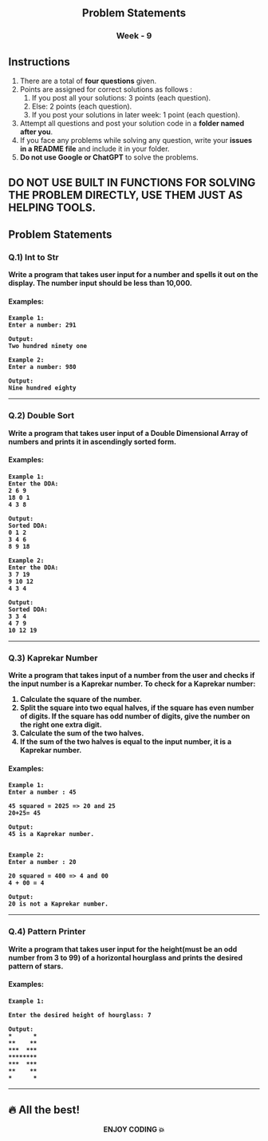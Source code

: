 <div align="center">
    <h2>Problem Statements</h2>
    <h3>Week - 9</h3>
</div>

## Instructions

1. There are a total of **four questions** given.
2. Points are assigned for correct solutions as follows :
    <br>
    1. If you post all your solutions: 3 points (each question).
    2. Else: 2 points (each question).
    3. If you post your solutions in later week: 1 point (each question).
3. Attempt all questions and post your solution code in a **folder named after you**.
4. If you face any problems while solving any question, write your **issues in a README file** and include it in your folder.
5. **Do not use Google or ChatGPT** to solve the problems.

<h2>
<div align="centre">
	<b>DO NOT USE BUILT IN FUNCTIONS FOR SOLVING THE PROBLEM DIRECTLY, USE THEM JUST AS HELPING TOOLS.<b>
</div>
</h2>

## Problem Statements

### Q.1) Int to Str
Write a program that takes user input for a number and spells it out on the display. The number input should be less than 10,000.


#### Examples:
```plaintext
Example 1:
Enter a number: 291

Output:
Two hundred ninety one
```
```plaintext
Example 2:
Enter a number: 980

Output:
Nine hundred eighty
```
---

### Q.2) Double Sort
Write a program that takes user input of a Double Dimensional Array of numbers and prints it in ascendingly sorted form.

#### Examples:
```plaintext
Example 1:
Enter the DDA:
2 6 9
18 0 1
4 3 8

Output:
Sorted DDA:
0 1 2
3 4 6
8 9 18

``` 
```plaintext
Example 2:
Enter the DDA:
3 7 19
9 10 12
4 3 4

Output:
Sorted DDA:
3 3 4
4 7 9
10 12 19
```
---

### Q.3) Kaprekar Number

Write a program that takes input of a number from the user and checks if the input number is a Kaprekar number. To check for a Kaprekar number:
1. Calculate the square of the number.
2. Split the square into two equal halves, if the square has even number of digits. If the square has odd number of digits, give the number on the right one extra digit.
3. Calculate the sum of the two halves.
4. If the sum of the two halves is equal to the input number, it is a Kaprekar number.

#### Examples:
```plaintext
Example 1:
Enter a number : 45

45 squared = 2025 => 20 and 25
20+25= 45

Output:
45 is a Kaprekar number.
```
```plaintext

Example 2:
Enter a number : 20

20 squared = 400 => 4 and 00
4 + 00 = 4

Output:
20 is not a Kaprekar number.
```
---
### Q.4) Pattern Printer

Write a program that takes user input for the height(must be an odd number from 3 to 99) of a horizontal hourglass and prints the desired pattern of stars.

#### Examples:
```plaintext
Example 1:

Enter the desired height of hourglass: 7

Output:
*      *
**    **
***  ***
********
***  ***
**    **
*      *
```
---

## 🔥 All the best!

<div align="center">
    <p>ENJOY CODING 💥</p>
</div>
